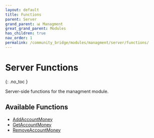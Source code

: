 ```yaml
---
layout: default
title: Functions
parent: Server
grand_parent: 📊 Managment
great_grand_parent: Modules
has_children: true
nav_order: 1
permalink: /community_bridge/modules/managment/server/functions/
---
```


# Server Functions
{: .no_toc }

Server-side functions for the managment module.

## Available Functions

- [AddAccountMoney](AddAccountMoney)
- [GetAccountMoney](GetAccountMoney)
- [RemoveAccountMoney](RemoveAccountMoney)
